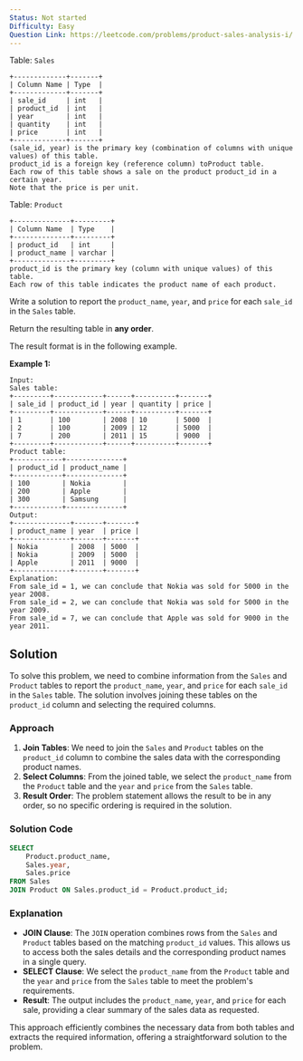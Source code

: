 ```yaml
---
Status: Not started
Difficulty: Easy
Question Link: https://leetcode.com/problems/product-sales-analysis-i/
---
```

Table: `Sales`

```Plain
+-------------+-------+
| Column Name | Type  |
+-------------+-------+
| sale_id     | int   |
| product_id  | int   |
| year        | int   |
| quantity    | int   |
| price       | int   |
+-------------+-------+
(sale_id, year) is the primary key (combination of columns with unique values) of this table.
product_id is a foreign key (reference column) toProduct table.
Each row of this table shows a sale on the product product_id in a certain year.
Note that the price is per unit.
```

Table: `Product`

```Plain
+--------------+---------+
| Column Name  | Type    |
+--------------+---------+
| product_id   | int     |
| product_name | varchar |
+--------------+---------+
product_id is the primary key (column with unique values) of this table.
Each row of this table indicates the product name of each product.
```

Write a solution to report the `product_name`, `year`, and `price` for each `sale_id` in the `Sales` table.

Return the resulting table in **any order**.

The result format is in the following example.

**Example 1:**

```Plain
Input:
Sales table:
+---------+------------+------+----------+-------+
| sale_id | product_id | year | quantity | price |
+---------+------------+------+----------+-------+
| 1       | 100        | 2008 | 10       | 5000  |
| 2       | 100        | 2009 | 12       | 5000  |
| 7       | 200        | 2011 | 15       | 9000  |
+---------+------------+------+----------+-------+
Product table:
+------------+--------------+
| product_id | product_name |
+------------+--------------+
| 100        | Nokia        |
| 200        | Apple        |
| 300        | Samsung      |
+------------+--------------+
Output:
+--------------+-------+-------+
| product_name | year  | price |
+--------------+-------+-------+
| Nokia        | 2008  | 5000  |
| Nokia        | 2009  | 5000  |
| Apple        | 2011  | 9000  |
+--------------+-------+-------+
Explanation:
From sale_id = 1, we can conclude that Nokia was sold for 5000 in the year 2008.
From sale_id = 2, we can conclude that Nokia was sold for 5000 in the year 2009.
From sale_id = 7, we can conclude that Apple was sold for 9000 in the year 2011.
```

## Solution

To solve this problem, we need to combine information from the `Sales` and `Product` tables to report the `product_name`, `year`, and `price` for each `sale_id` in the `Sales` table. The solution involves joining these tables on the `product_id` column and selecting the required columns.

### Approach

1. **Join Tables**: We need to join the `Sales` and `Product` tables on the `product_id` column to combine the sales data with the corresponding product names.
2. **Select Columns**: From the joined table, we select the `product_name` from the `Product` table and the `year` and `price` from the `Sales` table.
3. **Result Order**: The problem statement allows the result to be in any order, so no specific ordering is required in the solution.

### Solution Code

```SQL
SELECT
    Product.product_name,
    Sales.year,
    Sales.price
FROM Sales
JOIN Product ON Sales.product_id = Product.product_id;
```

### Explanation

- **JOIN Clause**: The `JOIN` operation combines rows from the `Sales` and `Product` tables based on the matching `product_id` values. This allows us to access both the sales details and the corresponding product names in a single query.
- **SELECT Clause**: We select the `product_name` from the `Product` table and the `year` and `price` from the `Sales` table to meet the problem's requirements.
- **Result**: The output includes the `product_name`, `year`, and `price` for each sale, providing a clear summary of the sales data as requested.

This approach efficiently combines the necessary data from both tables and extracts the required information, offering a straightforward solution to the problem.